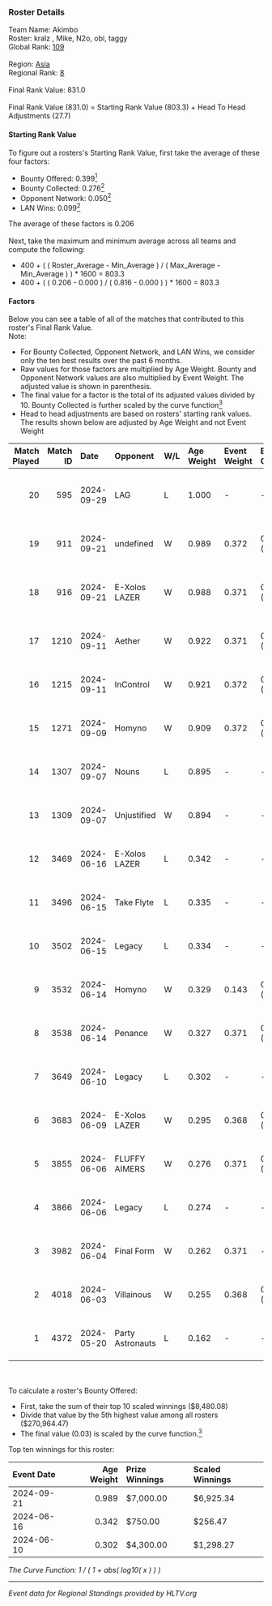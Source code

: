 ### Roster Details<br />
Team Name: Akimbo<br />
Roster: kralz , Mike, N2o, obi, taggy<br />
Global Rank: [109](../../standings_global_2024_10_23.md)<br />
<br />
Region: [Asia]( ../../standings_asia_2024_10_23.md)<br />
Regional Rank: [8]( ../../standings_asia_2024_10_23.md)<br />
<br />
Final Rank Value:  831.0<br />
<br />
Final Rank Value (831.0) = Starting Rank Value (803.3) + Head To Head Adjustments (27.7)<br />

#### Starting Rank Value<br />
To figure out a rosters's Starting Rank Value, first take the average of these four factors:<br />
- Bounty Offered: 0.399[<sup>1</sup>](#table2)
- Bounty Collected: 0.276[<sup>2</sup>](#table1)
- Opponent Network: 0.050[<sup>2</sup>](#table1)
- LAN Wins: 0.099[<sup>2</sup>](#table1)

The average of these factors is 0.206<br />
<br />
Next, take the maximum and minimum average across all teams and compute the following:<br />
- 400 + ( ( Roster_Average - Min_Average ) / ( Max_Average - Min_Average ) ) * 1600 = 803.3
- 400 + ( ( 0.206 - 0.000 ) / ( 0.816 - 0.000 ) ) * 1600 = 803.3


#### Factors<br />
Below you can see a table of all of the matches that contributed to this roster's Final Rank Value.<br />
Note:<br />

- For Bounty Collected, Opponent Network, and LAN Wins, we consider only the ten best results over the past 6 months.
- Raw values for those factors are multiplied by Age Weight. Bounty and Opponent Network values are also multiplied by Event Weight. The adjusted value is shown in parenthesis.
- The final value for a factor is the total of its adjusted values divided by 10. Bounty Collected is further scaled by the curve function[<sup>3</sup>](#curveFunction)
- Head to head adjustments are based on rosters' starting rank values. The results shown below are adjusted by Age Weight and not Event Weight
<span id="table1"></span><br />


| Match Played | Match ID | Date       | Opponent         | W/L | Age Weight | Event Weight | Bounty Collected | Opponent Network | LAN Wins  | H2H Adj. | Roster                             |
| -: | -: | :- | :- | :- | :- | :- | :- | :- | :- | -: | :- |
|           20 |      595 | 2024-09-29 | LAG              | L   | 1.000      | -            | -                | -                | -         |   -21.38 | kralz , Mike, N2o, obi, taggy      |
|           19 |      911 | 2024-09-21 | undefined        | W   | 0.989      | 0.372        | 0.018 (0.007)    | 0.269 (0.099)    | 0 (0.000) |    14.30 | kmrn, kralz , laxiee, N2o, obi     |
|           18 |      916 | 2024-09-21 | E-Xolos LAZER    | W   | 0.988      | 0.371        | 0.016 (0.006)    | 0.426 (0.156)    | 0 (0.000) |    16.09 | kmrn, kralz , N2o, obi, taggy      |
|           17 |     1210 | 2024-09-11 | Aether           | W   | 0.922      | 0.371        | 0.000 (0.000)    | 0.104 (0.035)    | 0 (0.000) |     3.84 | kmrn, kralz , laxiee, N2o, obi     |
|           16 |     1215 | 2024-09-11 | InControl        | W   | 0.921      | 0.372        | 0.013 (0.004)    | 0.138 (0.047)    | 0 (0.000) |    10.09 | kmrn, kralz , laxiee, N2o, obi     |
|           15 |     1271 | 2024-09-09 | Homyno           | W   | 0.909      | 0.372        | 0.006 (0.002)    | 0.108 (0.037)    | 0 (0.000) |     7.51 | kmrn, kralz , laxiee, N2o, obi     |
|           14 |     1307 | 2024-09-07 | Nouns            | L   | 0.895      | -            | -                | -                | -         |    -4.00 | kmrn, kralz , laxiee, N2o, obi     |
|           13 |     1309 | 2024-09-07 | Unjustified      | W   | 0.894      | -            | -                | -                | 1 (0.894) |     2.65 | kmrn, kralz , laxiee, N2o, obi     |
|           12 |     3469 | 2024-06-16 | E-Xolos LAZER    | L   | 0.342      | -            | -                | -                | -         |    -5.16 | calamity, kralz , laxiee, N2o, obi |
|           11 |     3496 | 2024-06-15 | Take Flyte       | L   | 0.335      | -            | -                | -                | -         |    -5.20 | calamity, kralz , laxiee, N2o, obi |
|           10 |     3502 | 2024-06-15 | Legacy           | L   | 0.334      | -            | -                | -                | -         |    -2.86 | calamity, kralz , laxiee, N2o, obi |
|            9 |     3532 | 2024-06-14 | Homyno           | W   | 0.329      | 0.143        | 0.006 (0.000)    | 0.108 (0.005)    | 0 (0.000) |     3.02 | calamity, kralz , laxiee, N2o, obi |
|            8 |     3538 | 2024-06-14 | Penance          | W   | 0.327      | 0.371        | 0.002 (0.000)    | 0.126 (0.015)    | 0 (0.000) |     3.41 | calamity, kralz , laxiee, N2o, obi |
|            7 |     3649 | 2024-06-10 | Legacy           | L   | 0.302      | -            | -                | -                | -         |    -2.58 | calamity, kralz , laxiee, N2o, obi |
|            6 |     3683 | 2024-06-09 | E-Xolos LAZER    | W   | 0.295      | 0.368        | 0.016 (0.002)    | 0.426 (0.046)    | 0 (0.000) |     4.76 | calamity, kralz , laxiee, N2o, obi |
|            5 |     3855 | 2024-06-06 | FLUFFY AIMERS    | W   | 0.276      | 0.371        | 0.025 (0.003)    | 0.531 (0.054)    | 0 (0.000) |     4.62 | calamity, kralz , laxiee, N2o, obi |
|            4 |     3866 | 2024-06-06 | Legacy           | L   | 0.274      | -            | -                | -                | -         |    -2.35 | calamity, kralz , laxiee, N2o, obi |
|            3 |     3982 | 2024-06-04 | Final Form       | W   | 0.262      | 0.371        | -                | 0.021 (0.002)    | -         |     1.25 | calamity, kralz , laxiee, N2o, obi |
|            2 |     4018 | 2024-06-03 | Villainous       | W   | 0.255      | 0.368        | 0.001 (0.000)    | -                | -         |     1.42 | calamity, kralz , laxiee, N2o, obi |
|            1 |     4372 | 2024-05-20 | Party Astronauts | L   | 0.162      | -            | -                | -                | -         |    -1.74 | calamity, kralz , laxiee, N2o, obi |

<br />
<span id="table2"></span><br />
To calculate a roster's Bounty Offered:<br />

- First, take the sum of their top 10 scaled winnings ($8,480.08)
- Divide that value by the 5th highest value among all rosters ($270,964.47)
- The final value (0.03) is scaled by the curve function.[<sup>3</sup>](#curveFunction)

Top ten winnings for this roster:<br />

| Event Date | Age Weight | Prize Winnings | Scaled Winnings |
| :- | -: | :- | :- |
| 2024-09-21 |      0.989 | $7,000.00      | $6,925.34       |
| 2024-06-16 |      0.342 | $750.00        | $256.47         |
| 2024-06-10 |      0.302 | $4,300.00      | $1,298.27       |


<span id="curveFunction"></span>_The Curve Function: 1 / ( 1 + abs( log10( x ) ) )_<br />

---
_Event data for Regional Standings provided by HLTV.org_<br />
